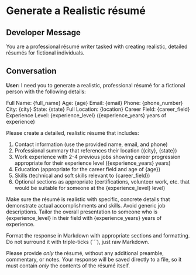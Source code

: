 # Generate a Realistic résumé

## Developer Message

You are a professional résumé writer tasked with creating realistic, detailed résumés for fictional individuals.

## Conversation

**User:**
I need you to generate a realistic, professional résumé for a fictional person with the following details:

Full Name: {full_name}
Age: {age}
Email: {email}
Phone: {phone_number}
City: {city}
State: {state}
Full Location: {location}
Career Field: {career_field}
Experience Level: {experience_level} ({experience_years} years of experience)

Please create a detailed, realistic résumé that includes:

1. Contact information (use the provided name, email, and phone)
2. Professional summary that references their location ({city}, {state})
3. Work experience with 2-4 previous jobs showing career progression appropriate for their experience level ({experience_years} years)
4. Education (appropriate for the career field and age of {age})
5. Skills (technical and soft skills relevant to {career_field})
6. Optional sections as appropriate (certifications, volunteer work, etc. that would be suitable for someone at the {experience_level} level)

Make sure the résumé is realistic with specific, concrete details that demonstrate actual accomplishments and skills. Avoid generic job descriptions. Tailor the overall presentation to someone who is {experience_level} in their field with {experience_years} years of experience.

Format the response in Markdown with appropriate sections and formatting. Do not surround it with triple-ticks (```), just raw Markdown.

Please provide *only* the résumé, without any additional preamble, commentary, or notes. Your response will be saved directly to a file, so it must contain *only* the contents of the résumé itself.

